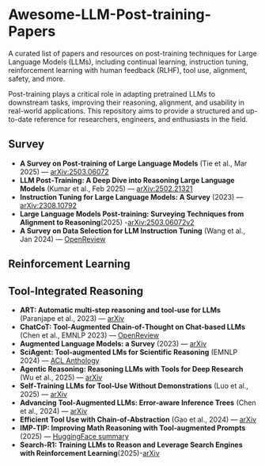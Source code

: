 # Awesome-LLM-Post-training-Papers
A curated list of papers and resources on post-training techniques for Large Language Models (LLMs), including continual learning, instruction tuning, reinforcement learning with human feedback (RLHF), tool use, alignment, safety, and more.

Post-training plays a critical role in adapting pretrained LLMs to downstream tasks, improving their reasoning, alignment, and usability in real-world applications. This repository aims to provide a structured and up-to-date reference for researchers, engineers, and enthusiasts in the field.
## Survey
- **A Survey on Post‑training of Large Language Models** (Tie et al., Mar 2025) — [arXiv:2503.06072](https://arxiv.org/abs/2503.06072)
- **LLM Post‑Training: A Deep Dive into Reasoning Large Language Models** (Kumar et al., Feb 2025) — [arXiv:2502.21321](https://arxiv.org/abs/2502.21321)
- **Instruction Tuning for Large Language Models: A Survey** (2023) — [arXiv:2308.10792](https://arxiv.org/abs/2308.10792)
- **Large Language Models Post-training: Surveying Techniques from Alignment to Reasoning**(2025) -[arXiv:2503.06072v2](https://arxiv.org/html/2503.06072v2)
- **A Survey on Data Selection for LLM Instruction Tuning** (Wang et al., Jan 2024) — [OpenReview](https://openreview.net/forum?id=pHz5AgraIe)

## Reinforcement Learning

## Tool-Integrated Reasoning
- **ART: Automatic multi‑step reasoning and tool‑use for LLMs** (Paranjape et al., 2023) — [arXiv](https://arxiv.org/abs/2303.09014)
- **ChatCoT: Tool‑Augmented Chain‑of‑Thought on Chat‑based LLMs** (Chen et al., EMNLP 2023) — [OpenReview](https://openreview.net/forum?id=4M4U3uC3Iy)
- **Augmented Language Models: a Survey** (2023) — [arXiv](https://arxiv.org/abs/2302.07842)
- **SciAgent: Tool‑augmented LMs for Scientific Reasoning** (EMNLP 2024) — [ACL Anthology](https://aclanthology.org/2024.emnlp‑main.880/)
- **Agentic Reasoning: Reasoning LLMs with Tools for Deep Research** (Wu et al., 2025) — [arXiv](https://arxiv.org/abs/2502.04644)
- **Self‑Training LLMs for Tool‑Use Without Demonstrations** (Luo et al., 2025) — [arXiv](https://arxiv.org/abs/2502.05867)
- **Advancing Tool‑Augmented LLMs: Error‑aware Inference Trees** (Chen et al., 2024) — [arXiv](https://arxiv.org/abs/2406.07115)
- **Efficient Tool Use with Chain‑of‑Abstraction** (Gao et al., 2024) — [arXiv](https://arxiv.org/abs/2401.17464)
- **IMP‑TIP: Improving Math Reasoning with Tool‑augmented Prompts** (2025) — [HuggingFace summary](https://huggingface.co/papers?q=tool‑augmented+LLMs)
- **Search-R1: Training LLMs to Reason and Leverage Search Engines with Reinforcement Learning**(2025)-[arXiv](https://arxiv.org/abs/2503.09516)

